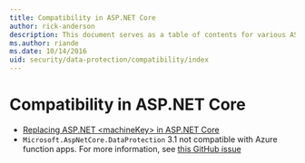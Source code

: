 ```yaml
---
title: Compatibility in ASP.NET Core
author: rick-anderson
description: This document serves as a table of contents for various ASP.NET Core data protection compatibility topics.
ms.author: riande
ms.date: 10/14/2016
uid: security/data-protection/compatibility/index
---
```

# Compatibility in ASP.NET Core

* [Replacing ASP.NET \<machineKey> in ASP.NET Core](xref:security/data-protection/compatibility/replacing-machinekey)
* `Microsoft.AspNetCore.DataProtection` 3.1 not compatible with Azure function apps. For more information, see [this GitHub issue](https://github.com/Azure/azure-functions-host/issues/5447)
